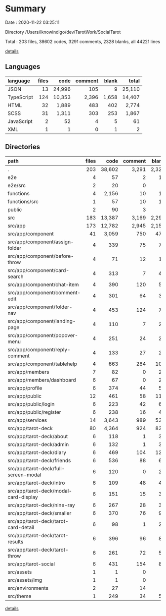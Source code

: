 # Summary

Date : 2020-11-22 03:25:11

Directory /Users/iknowindigo/dev/TarotWork/SocialTarot

Total : 203 files,  38602 codes, 3291 comments, 2328 blanks, all 44221 lines

[details](details.md)

## Languages
| language | files | code | comment | blank | total |
| :--- | ---: | ---: | ---: | ---: | ---: |
| JSON | 13 | 24,996 | 105 | 9 | 25,110 |
| TypeScript | 124 | 10,353 | 2,396 | 1,658 | 14,407 |
| HTML | 32 | 1,889 | 483 | 402 | 2,774 |
| SCSS | 31 | 1,311 | 303 | 253 | 1,867 |
| JavaScript | 2 | 52 | 4 | 5 | 61 |
| XML | 1 | 1 | 0 | 1 | 2 |

## Directories
| path | files | code | comment | blank | total |
| :--- | ---: | ---: | ---: | ---: | ---: |
| . | 203 | 38,602 | 3,291 | 2,328 | 44,221 |
| e2e | 4 | 57 | 2 | 11 | 70 |
| e2e/src | 2 | 20 | 0 | 7 | 27 |
| functions | 4 | 2,156 | 10 | 13 | 2,179 |
| functions/src | 1 | 57 | 10 | 10 | 77 |
| public | 2 | 90 | 3 | 7 | 100 |
| src | 183 | 13,387 | 3,169 | 2,290 | 18,846 |
| src/app | 173 | 12,782 | 2,945 | 2,156 | 17,883 |
| src/app/component | 41 | 3,059 | 750 | 478 | 4,287 |
| src/app/component/assign-folder | 4 | 339 | 75 | 79 | 493 |
| src/app/component/before-throw | 4 | 71 | 12 | 17 | 100 |
| src/app/component/card-search | 4 | 313 | 7 | 40 | 360 |
| src/app/component/chat-item | 4 | 390 | 120 | 51 | 561 |
| src/app/component/comment-edit | 4 | 301 | 64 | 38 | 403 |
| src/app/component/folder-nav | 4 | 453 | 124 | 72 | 649 |
| src/app/component/landing-page | 4 | 110 | 7 | 21 | 138 |
| src/app/component/popover-menu | 4 | 251 | 24 | 28 | 303 |
| src/app/component/reply-comment | 4 | 133 | 27 | 26 | 186 |
| src/app/component/tablehelp | 4 | 663 | 284 | 102 | 1,049 |
| src/app/members | 7 | 82 | 0 | 29 | 111 |
| src/app/members/dashboard | 6 | 67 | 0 | 24 | 91 |
| src/app/profile | 6 | 374 | 44 | 57 | 475 |
| src/app/public | 12 | 461 | 58 | 110 | 629 |
| src/app/public/login | 6 | 223 | 42 | 65 | 330 |
| src/app/public/register | 6 | 238 | 16 | 45 | 299 |
| src/app/services | 14 | 3,643 | 989 | 531 | 5,163 |
| src/app/tarot-deck | 80 | 4,364 | 924 | 836 | 6,124 |
| src/app/tarot-deck/about | 6 | 118 | 1 | 30 | 149 |
| src/app/tarot-deck/admin | 6 | 132 | 1 | 35 | 168 |
| src/app/tarot-deck/diary | 6 | 469 | 104 | 126 | 699 |
| src/app/tarot-deck/friends | 6 | 536 | 88 | 69 | 693 |
| src/app/tarot-deck/full-screen-modal | 6 | 120 | 0 | 26 | 146 |
| src/app/tarot-deck/intro | 6 | 109 | 48 | 40 | 197 |
| src/app/tarot-deck/modal-card-display | 6 | 151 | 15 | 36 | 202 |
| src/app/tarot-deck/nine-ray | 6 | 267 | 28 | 32 | 327 |
| src/app/tarot-deck/smaller | 6 | 370 | 76 | 93 | 539 |
| src/app/tarot-deck/tarot-card-detail | 6 | 98 | 1 | 21 | 120 |
| src/app/tarot-deck/tarot-results | 6 | 396 | 96 | 86 | 578 |
| src/app/tarot-deck/tarot-throw | 6 | 261 | 72 | 57 | 390 |
| src/app/tarot-social | 6 | 431 | 154 | 80 | 665 |
| src/assets | 1 | 1 | 0 | 1 | 2 |
| src/assets/img | 1 | 1 | 0 | 1 | 2 |
| src/environments | 2 | 27 | 14 | 6 | 47 |
| src/theme | 1 | 249 | 34 | 52 | 335 |

[details](details.md)
